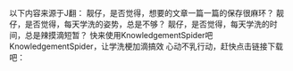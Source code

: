 以下内容来源于J翻：
靓仔，是否觉得，想要的文章一篇一篇的保存很麻环？
靓仔，是否觉得，每天学洗的姿势，总是不够？
靓仔，是否觉得，每天学洗的时间，总是辣摸滴短暂？
快来使用KnowledgementSpider吧
KnowledgementSpider，让学洗梗加滴搞效
心动不乳行动，赶快点击链接下载吧：
